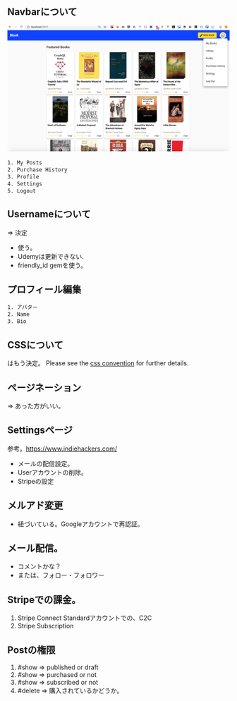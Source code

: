 ## Navbarについて
![../img/rails-guide-real-world/arrangement.png](../img/rails-guide-real-world/arrangement.png)

```
1. My Posts
2. Purchase History
3. Profile
4. Settings
5. Logout
```


## Usernameについて
=> 決定

- 使う。
- Udemyは更新できない.
- friendly_id gemを使う。


## プロフィール編集
```
1. アバター
2. Name
3. Bio
```

## CSSについて
はもう決定。
Please see the [css convention](css-convention.md) for further details.



## ページネーション
=> あった方がいい。

## Settingsページ
参考。https://www.indiehackers.com/

- メールの配信設定。
- Userアカウントの削除。
- Stripeの設定

## メルアド変更
- 紐づいている。Googleアカウントで再認証。

## メール配信。
- コメントかな？
- または、フォロー・フォロワー


## Stripeでの課金。
1. Stripe Connect Standardアカウントでの、C2C
2. Stripe Subscription

## Postの権限
1. #show => published or draft
2. #show => purchased or not
3. #show => subscribed or not
4. #delete => 購入されているかどうか。
